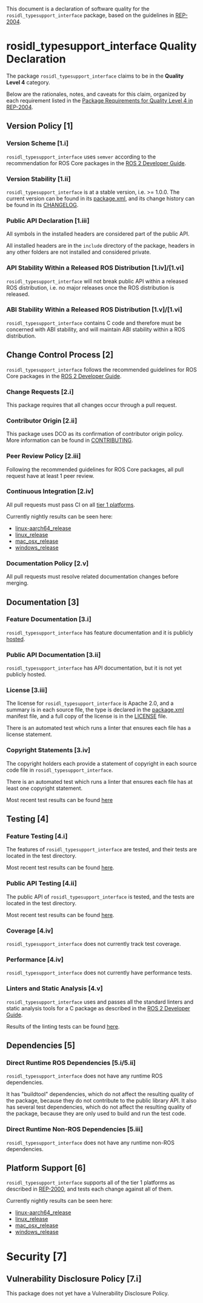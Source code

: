 This document is a declaration of software quality for the `rosidl_typesupport_interface` package, based on the guidelines in [REP-2004](https://www.ros.org/reps/rep-2004.html).

# rosidl_typesupport_interface Quality Declaration

The package `rosidl_typesupport_interface` claims to be in the **Quality Level 4** category.

Below are the rationales, notes, and caveats for this claim, organized by each requirement listed in the [Package Requirements for Quality Level 4 in REP-2004](https://www.ros.org/reps/rep-2004.html).

## Version Policy [1]

### Version Scheme [1.i]

`rosidl_typesupport_interface` uses `semver` according to the recommendation for ROS Core packages in the [ROS 2 Developer Guide](https://index.ros.org/doc/ros2/Contributing/Developer-Guide/#versioning).

### Version Stability [1.ii]

`rosidl_typesupport_interface` is at a stable version, i.e. >= 1.0.0. The current version can be found in its [package.xml](./package.xml), and its change history can be found in its [CHANGELOG](./CHANGELOG.xml).

### Public API Declaration [1.iii]

All symbols in the installed headers are considered part of the public API.

All installed headers are in the `include` directory of the package, headers in any other folders are not installed and considered private.

### API Stability Within a Released ROS Distribution [1.iv]/[1.vi]

`rosidl_typesupport_interface` will not break public API within a released ROS distribution, i.e. no major releases once the ROS distribution is released.

### ABI Stability Within a Released ROS Distribution [1.v]/[1.vi]

`rosidl_typesupport_interface` contains C code and therefore must be concerned with ABI stability, and will maintain ABI stability within a ROS distribution.

## Change Control Process [2]

`rosidl_typesupport_interface` follows the recommended guidelines for ROS Core packages in the [ROS 2 Developer Guide](https://index.ros.org/doc/ros2/Contributing/Developer-Guide/#package-requirements).

### Change Requests [2.i]

This package requires that all changes occur through a pull request.

### Contributor Origin [2.ii]

This package uses DCO as its confirmation of contributor origin policy.
More information can be found in [CONTRIBUTING](../CONTRIBUTING.md).

### Peer Review Policy [2.iii]

Following the recommended guidelines for ROS Core packages, all pull request have at least 1 peer review.

### Continuous Integration [2.iv]

All pull requests must pass CI on all [tier 1 platforms](https://www.ros.org/reps/rep-2000.html#support-tiers).

Currently nightly results can be seen here:
* [linux-aarch64_release](https://ci.ros2.org/view/nightly/job/nightly_linux-aarch64_release/lastBuild/testReport/rosidl_typesupport_interface/)
* [linux_release](https://ci.ros2.org/view/nightly/job/nightly_linux_release/lastBuild/testReport/rosidl_typesupport_interface/)
* [mac_osx_release](https://ci.ros2.org/view/nightly/job/nightly_osx_release/lastBuild/testReport/rosidl_typesupport_interface/)
* [windows_release](https://ci.ros2.org/view/nightly/job/nightly_win_rel/lastBuild/testReport/rosidl_typesupport_interface/)

### Documentation Policy [2.v]

All pull requests must resolve related documentation changes before merging.

## Documentation [3]

### Feature Documentation [3.i]

`rosidl_typesupport_interface` has feature documentation and it is publicly [hosted](README.md).

### Public API Documentation [3.ii]

`rosidl_typesupport_interface` has API documentation, but it is not yet publicly hosted.

### License [3.iii]

The license for `rosidl_typesupport_interface` is Apache 2.0, and a summary is in each source file, the type is declared in the [package.xml](package.xml) manifest file, and a full copy of the license is in the [LICENSE](../LICENSE) file.

There is an automated test which runs a linter that ensures each file has a license statement.

### Copyright Statements [3.iv]

The copyright holders each provide a statement of copyright in each source code file in `rosidl_typesupport_interface`.

There is an automated test which runs a linter that ensures each file has at least one copyright statement.

Most recent test results can be found [here](https://ci.ros2.org/job/nightly_linux_release/lastBuild/testReport/rosidl_typesupport_interface/copyright)

## Testing [4]

### Feature Testing [4.i]

The features of `rosidl_typesupport_interface` are tested, and their tests are located in the test directory.

Most recent test results can be found [here](https://ci.ros2.org/job/nightly_linux_release/lastBuild/testReport/rosidl_typesupport_interface).

### Public API Testing [4.ii]

The public API of `rosidl_typesupport_interface` is tested, and the tests are located in the test directory.

Most recent test results can be found [here](https://ci.ros2.org/job/nightly_linux_release/lastBuild/testReport/rosidl_typesupport_interface).

### Coverage [4.iv]

`rosidl_typesupport_interface` does not currently track test coverage.

### Performance [4.iv]

`rosidl_typesupport_interface` does not currently have performance tests.

### Linters and Static Analysis [4.v]

`rosidl_typesupport_interface` uses and passes all the standard linters and static analysis tools for a C package as described in the [ROS 2 Developer Guide](https://index.ros.org/doc/ros2/Contributing/Developer-Guide/#linters).

Results of the linting tests can be found [here](https://ci.ros2.org/job/nightly_linux_release/lastBuild/testReport/rosidl_typesupport_interface/).

## Dependencies [5]

### Direct Runtime ROS Dependencies [5.i/5.ii]

`rosidl_typesupport_interface` does not have any runtime ROS dependencies.

It has "buildtool" dependencies, which do not affect the resulting quality of the package, because they do not contribute to the public library API.
It also has several test dependencies, which do not affect the resulting quality of the package, because they are only used to build and run the test code.

### Direct Runtime Non-ROS Dependencies [5.iii]

`rosidl_typesupport_interface` does not have any runtime non-ROS dependencies.

## Platform Support [6]

`rosidl_typesupport_interface` supports all of the tier 1 platforms as described in [REP-2000](https://www.ros.org/reps/rep-2000.html#support-tiers), and tests each change against all of them.

Currently nightly results can be seen here:
* [linux-aarch64_release](https://ci.ros2.org/view/nightly/job/nightly_linux-aarch64_release/lastBuild/testReport/rosidl_typesupport_interface/)
* [linux_release](https://ci.ros2.org/view/nightly/job/nightly_linux_release/lastBuild/testReport/rosidl_typesupport_interface/)
* [mac_osx_release](https://ci.ros2.org/view/nightly/job/nightly_osx_release/lastBuild/testReport/rosidl_typesupport_interface/)
* [windows_release](https://ci.ros2.org/view/nightly/job/nightly_win_rel/lastBuild/testReport/rosidl_typesupport_interface/)

# Security [7]

## Vulnerability Disclosure Policy [7.i]

This package does not yet have a Vulnerability Disclosure Policy.
